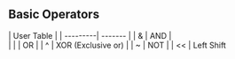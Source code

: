 ## Basic Operators
| User Table         |
| ---------| ------- |
|  &  | AND                |   
| \|  | OR                 |
|  ^  | XOR (Exclusive or) |
|  ~  | NOT                |
|  << | Left Shift     
